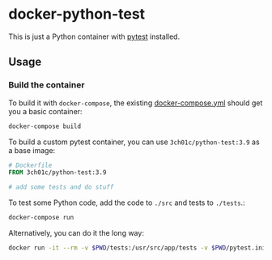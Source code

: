 # docker-python-test

This is just a Python container with [pytest](https://docs.pytest.org/en/7.1.x/) installed.

## Usage

### Build the container

To build it with `docker-compose`, the existing [docker-compose.yml](docker-compose.yml) should get you a basic container:

```sh
docker-compose build
```

To build a custom pytest container, you can use `3ch01c/python-test:3.9` as a base image:

```dockerfile
# Dockerfile
FROM 3ch01c/python-test:3.9

# add some tests and do stuff
```

To test some Python code, add the code to `./src`  and tests to `./tests`.:

```sh
docker-compose run
```

Alternatively, you can do it the long way:

```sh
docker run -it --rm -v $PWD/tests:/usr/src/app/tests -v $PWD/pytest.ini:/usr/src/app/pytest.ini -v $PWD/src:/usr/src/app/src 3ch01c/python-test:3.9
```
